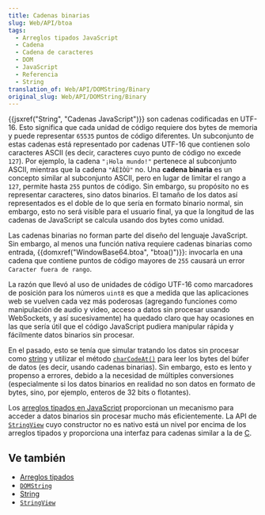 ```yaml
---
title: Cadenas binarias
slug: Web/API/btoa
tags:
  - Arreglos tipados JavaScript
  - Cadena
  - Cadena de caracteres
  - DOM
  - JavaScript
  - Referencia
  - String
translation_of: Web/API/DOMString/Binary
original_slug: Web/API/DOMString/Binary
---
```


{{jsxref("String", "Cadenas JavaScript")}} son cadenas codificadas en UTF-16. Esto significa que cada unidad de código requiere dos bytes de memoria y puede representar `65535` puntos de código diferentes. Un subconjunto de estas cadenas está representado por cadenas UTF-16 que contienen solo caracteres ASCII (es decir, caracteres cuyo punto de código no excede `127`). Por ejemplo, la cadena `"¡Hola mundo!"` pertenece al subconjunto ASCII, mientras que la cadena `"ÀÈÌÒÙ"` no. Una **cadena binaria** es un concepto similar al subconjunto ASCII, pero en lugar de limitar el rango a `127`, permite hasta `255` puntos de código. Sin embargo, su propósito no es representar caracteres, sino datos binarios. El tamaño de los datos así representados es el doble de lo que sería en formato binario normal, sin embargo, esto no será visible para el usuario final, ya que la longitud de las cadenas de JavaScript se calcula usando dos bytes como unidad.

Las cadenas binarias no forman parte del diseño del lenguaje JavaScript. Sin embargo, al menos una función nativa requiere cadenas binarias como entrada, {{domxref("WindowBase64.btoa", "btoa()")}}: invocarla en una cadena que contiene puntos de código mayores de `255` causará un error `Caracter fuera de rango`.

La razón que llevó al uso de unidades de código UTF-16 como marcadores de posición para los números `uint8` es que a medida que las aplicaciones web se vuelven cada vez más poderosas (agregando funciones como manipulación de audio y video, acceso a datos sin procesar usando WebSockets, y así sucesivamente) ha quedado claro que hay ocasiones en las que sería útil que el código JavaScript pudiera manipular rápida y fácilmente datos binarios sin procesar.

En el pasado, esto se tenía que simular tratando los datos sin procesar como [string](/es/docs/JavaScript/Reference/Global_Objects/String) y utilizar el método [`charCodeAt()`](/es/docs/JavaScript/Reference/Global_Objects/String/charCodeAt) para leer los bytes del búfer de datos (es decir, usando cadenas binarias). Sin embargo, esto es lento y propenso a errores, debido a la necesidad de múltiples conversiones (especialmente si los datos binarios en realidad no son datos en formato de bytes, sino, por ejemplo, enteros de 32 bits o flotantes).

Los [arreglos tipados en JavaScript](/es/docs/Web/JavaScript/Typed_arrays) proporcionan un mecanismo para acceder a datos binarios sin procesar mucho más eficientemente. La API de [`StringView`](/es/docs/Web/JavaScript/Typed_arrays/StringView) cuyo constructor no es nativo está un nivel por encima de los arreglos tipados y proporciona una interfaz para cadenas similar a la de [C](<http://en.wikipedia.org/wiki/C_(lenguaje_de_programación)>).

## Ve también

- [Arreglos tipados](/es/docs/Web/JavaScript/Typed_arrays)
- [`DOMString`](/es/docs/Web/API/DOMString)
- [String](/es/docs/Web/JavaScript/Reference/Global_Objects/String)
- [`StringView`](/es/docs/Web/JavaScript/Typed_arrays/StringView)
